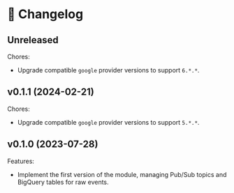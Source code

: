 # 🔖 Changelog

## Unreleased

Chores:

- Upgrade compatible `google` provider versions to support `6.*.*`.

## v0.1.1 (2024-02-21)

Chores:

- Upgrade compatible `google` provider versions to support `5.*.*`.

## v0.1.0 (2023-07-28)

Features:

- Implement the first version of the module, managing Pub/Sub topics and BigQuery tables for raw events.
